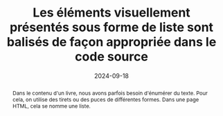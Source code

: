 ---
title: "Les éléments visuellement présentés sous forme de liste sont balisés de façon appropriée dans le code source"
abstract: "Dans le contenu d'un livre, nous avons parfois besoin d'énumérer du texte. Pour cela, on utilise des tirets ou des puces de différentes formes. Dans une page HTML, cela se nomme une liste."
categories: 
    - "Structure et code"
agrege: O4228-E073
opquast: '4 228'
indiceebook: '73'
description: "Règle n°73"
before: "72"
weight: "073"
after: "74"
actif: '1'
layout: rules
date: 2024-09-18
tags: 
    - "Lisibilité"
objectif: 
    - "Améliorer la lisibilité du texte"
    - "Structurer le contenu de la liste"
Meo: 
    - "Utiliser les balises HTML `ul` (pour les listes non ordonnées) et `ol` (pour les listes ordonnées) pour encadrer le contenu de chaque liste, et utiliser les balises `li` pour chaque élément de liste. C'est en CSS que l'on choisit la forme de la puce."
    - "Les listes de définitions sont à marquer avec les balises `dl`, `dt` et `dd`"
Controle: 
    - "Vérifier le code source de la page HTML de l'epub&nbsp;: Il faut que les listes soient dans une balise `ul`, `ol` ou `dl` et que chaque élement soit dans une balise `li`, `dt` ou `dd`"
epubcheck: 
ace: 
humancheck: true
ReadiumGoToolkit: 
Source: 
    - "Opquast"
Referentiel: 
    - "[Web Content Accessibility Guidelines (WCAG)](https://www.w3.org/WAI/standards-guidelines/wcag/)"
steps: 
    - "Production numérique"
---